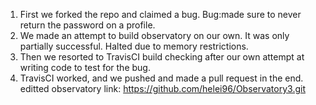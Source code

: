 1) First we forked the repo and claimed a bug. Bug:made sure to never return the password on a profile.  
2) We made an attempt to build observatory on our own. It was only partially successful. Halted due to memory restrictions.  
3) Then we resorted to TravisCI build checking after our own attempt at writing code to test for the bug.  
4) TravisCI worked, and we pushed and made a pull request in the end.  
editted observatory link: https://github.com/helei96/Observatory3.git
